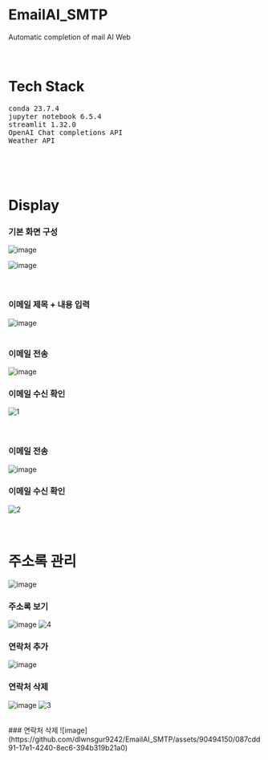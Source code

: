 # EmailAI_SMTP
Automatic completion of mail AI Web
<br>
<br>
<br>

# Tech Stack
<pre>
conda 23.7.4
jupyter notebook 6.5.4
streamlit 1.32.0
OpenAI Chat completions API
Weather API
</pre>
<br>
<br>
<br>

# Display
### 기본 화면 구성
![image](https://github.com/dlwnsgur9242/EmailAI_SMTP/assets/90494150/2c53c22d-7616-41d6-804d-64245513b0e7)
<br>

![image](https://github.com/dlwnsgur9242/EmailAI_SMTP/assets/90494150/324193db-199c-4739-a49e-700d98e8d3fc)
<br>
<br>
<br>

### 이메일 제목 + 내용 입력
![image](https://github.com/dlwnsgur9242/EmailAI_SMTP/assets/90494150/fa20581d-2e70-4c7b-91d3-561c49b92763)
<br>
<br>

### 이메일 전송
![image](https://github.com/dlwnsgur9242/EmailAI_SMTP/assets/90494150/92b8e965-4ca2-4d0c-8f18-1a123bc370e3)
<br>
### 이메일 수신 확인
![1](https://github.com/dlwnsgur9242/EmailAI_SMTP/assets/90494150/e3de2cf0-5c03-4231-8937-69703e73ffd4)
<br>
<br>
<br>
### 이메일 전송
![image](https://github.com/dlwnsgur9242/EmailAI_SMTP/assets/90494150/e262b292-bf48-487d-92ae-a914b2e18c97)
<br>
### 이메일 수신 확인
![2](https://github.com/dlwnsgur9242/EmailAI_SMTP/assets/90494150/d8299600-056c-4182-96a7-c5b6973dcc34)
<br>
<br>
<br>
# 주소록 관리
![image](https://github.com/dlwnsgur9242/EmailAI_SMTP/assets/90494150/091aeba8-176c-4b54-884e-f2aa1565e4df)
<br>
### 주소록 보기
![image](https://github.com/dlwnsgur9242/EmailAI_SMTP/assets/90494150/98e0148a-516f-4631-b360-e9f0e335775f)
![4](https://github.com/dlwnsgur9242/EmailAI_SMTP/assets/90494150/2da06135-933f-4f44-a2ab-1949c137bdd0)
<br>
### 연락처 추가
![image](https://github.com/dlwnsgur9242/EmailAI_SMTP/assets/90494150/eb311dde-1481-406c-9384-8a917c2e9245)
<br>
### 연락처 삭제
![image](https://github.com/dlwnsgur9242/EmailAI_SMTP/assets/90494150/411224b5-4108-4018-8188-dd1ef20b5735)
![3](https://github.com/dlwnsgur9242/EmailAI_SMTP/assets/90494150/aa4c5e71-487d-41bf-8036-f5a2f6775dd2)

<br>
### 연락처 삭제
![image](https://github.com/dlwnsgur9242/EmailAI_SMTP/assets/90494150/087cdd91-17e1-4240-8ec6-394b319b21a0)





